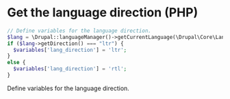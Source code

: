 # Get the language direction \(PHP\)

```php
// Define variables for the language direction.
$lang = \Drupal::languageManager()->getCurrentLanguage(\Drupal\Core\Language\LanguageInterface::TYPE_CONTENT);
if ($lang->getDirection() === "ltr") {
  $variables['lang_direction'] = 'ltr';
}
else {
  $variables['lang_direction'] = 'rtl';
}
```

Define variables for the language direction.

